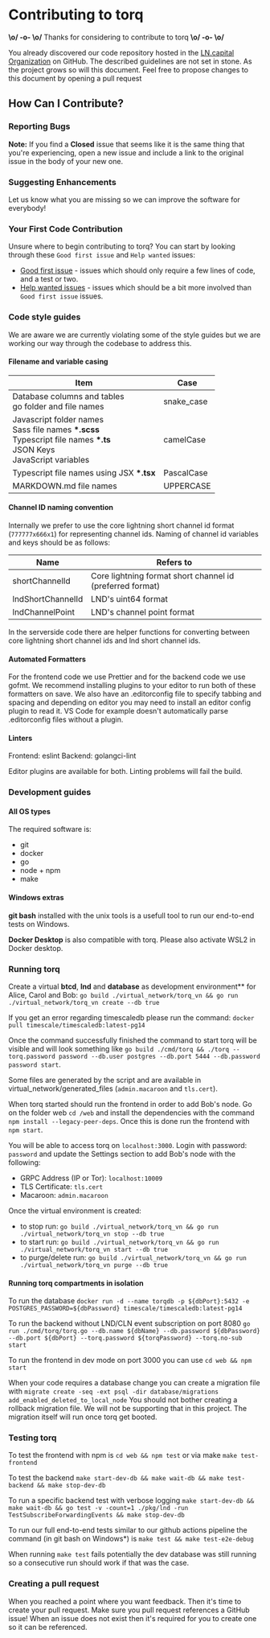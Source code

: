 # Contributing to torq

**\o/ -o- \o/** Thanks for considering to contribute to torq **\o/ -o- \o/**

You already discovered our code repository hosted in the [LN.capital Organization](https://github.com/lncapital) on GitHub. The described guidelines are not set in stone. As the project grows so will this document. Feel free to propose changes to this document by opening a pull request

## How Can I Contribute?

### Reporting Bugs

**Note:** If you find a **Closed** issue that seems like it is the same thing that you're experiencing, open a new issue and include a link to the original issue in the body of your new one.

### Suggesting Enhancements

Let us know what you are missing so we can improve the software for everybody!

### Your First Code Contribution

Unsure where to begin contributing to torq? You can start by looking through these `Good first issue` and `Help wanted` issues:

- [Good first issue][good first issue] - issues which should only require a few lines of code, and a test or two.
- [Help wanted issues][help wanted] - issues which should be a bit more involved than `Good first issue` issues.

[good first issue]: https://github.com/lncapital/torq/issues?q=is%3Aopen+is%3Aissue+label%3A%22good+first+issue%22
[help wanted]: https://github.com/lncapital/torq/issues?q=is%3Aopen+is%3Aissue+label%3A%22help+wanted%22

### Code style guides

We are aware we are currently violating some of the style guides but we are working our way through the codebase to address this.

#### Filename and variable casing

| Item                                                                                                                           | Case       |
| ------------------------------------------------------------------------------------------------------------------------------ | ---------- |
| Database columns and tables<br>go folder and file names                                                                        | snake_case |
| Javascript folder names<br>Sass file names **\*.scss**<br>Typescript file names **\*.ts**<br>JSON Keys<br>JavaScript variables | camelCase  |
| Typescript file names using JSX **\*.tsx**                                                                                     | PascalCase |
| MARKDOWN.md file names                                                                                                         | UPPERCASE  |

#### Channel ID naming convention

Internally we prefer to use the core lightning short channel id format (`777777x666x1`) for representing channel ids. Naming of channel id variables and keys should be as follows:

| Name              | Refers to                                                 |
| ----------------- | --------------------------------------------------------- |
| shortChannelId    | Core lightning format short channel id (preferred format) |
| lndShortChannelId | LND's uint64 format                                       |
| lndChannelPoint   | LND's channel point format                                |

In the serverside code there are helper functions for converting between core lightning short channel ids and lnd short channel ids.

#### Automated Formatters

For the frontend code we use Prettier and for the backend code we use gofmt. We recommend installing plugins to your editor to run both of these formatters on save. We also have an .editorconfig file to specify tabbing and spacing and depending on editor you may need to install an editor config plugin to read it. VS Code for example doesn't automatically parse .editorconfig files without a plugin.

#### Linters

Frontend: eslint
Backend: golangci-lint

Editor plugins are available for both. Linting problems will fail the build.

### Development guides

#### All OS types

The required software is:

- git
- docker
- go
- node + npm
- make

#### Windows extras

**git bash** installed with the unix tools is a usefull tool to run our end-to-end tests on Windows.

**Docker Desktop** is also compatible with torq. Please also activate WSL2 in Docker desktop.

### Running torq

Create a virtual **btcd**, **lnd** and **database** as development environment\*\* for Alice, Carol and Bob: `go build ./virtual_network/torq_vn && go run ./virtual_network/torq_vn create --db true`

If you get an error regarding timescaledb please run the command: `docker pull timescale/timescaledb:latest-pg14`

Once the command successfully finished the command to start torq will be visible and will look something like `go build ./cmd/torq && ./torq --torq.password password --db.user postgres --db.port 5444 --db.password password start`.

Some files are generated by the script and are available in virtual_network/generated_files (`admin.macaroon` and `tls.cert`).

When torq started should run the frontend in order to add Bob's node.
Go on the folder web `cd /web` and install the dependencies with the command `npm install --legacy-peer-deps`. Once this is done run the frontend with `npm start`.

You will be able to access torq on `localhost:3000`. Login with password: `password` and update the Settings section to add Bob's node with the following:

- GRPC Address (IP or Tor): `localhost:10009`
- TLS Certificate: `tls.cert`
- Macaroon: `admin.macaroon`

Once the virtual environment is created:

- to stop run: `go build ./virtual_network/torq_vn && go run ./virtual_network/torq_vn stop --db true`
- to start run: `go build ./virtual_network/torq_vn && go run ./virtual_network/torq_vn start --db true`
- to purge/delete run: `go build ./virtual_network/torq_vn && go run ./virtual_network/torq_vn purge --db true`

#### Running torq compartments in isolation

To run the database `docker run -d --name torqdb -p ${dbPort}:5432 -e POSTGRES_PASSWORD=${dbPassword} timescale/timescaledb:latest-pg14`

To run the backend without LND/CLN event subscription on port 8080 `go run ./cmd/torq/torq.go --db.name ${dbName} --db.password ${dbPassword} --db.port ${dbPort} --torq.password ${torqPassword} --torq.no-sub start`

To run the frontend in dev mode on port 3000 you can use `cd web && npm start`

When your code requires a database change you can create a migration file with `migrate create -seq -ext psql -dir database/migrations add_enabled_deleted_to_local_node`
You should not bother creating a rollback migration file. We will not be supporting that in this project. The migration itself will run once torq get booted.

### Testing torq

To test the frontend with npm is `cd web && npm test` or via make `make test-frontend`

To test the backend `make start-dev-db && make wait-db && make test-backend && make stop-dev-db`

To run a specific backend test with verbose logging `make start-dev-db && make wait-db && go test -v -count=1 ./pkg/lnd -run TestSubscribeForwardingEvents && make stop-dev-db`

To run our full end-to-end tests similar to our github actions pipeline the command (in git bash on Windows\*) is `make test && make test-e2e-debug`

When running `make test` fails potentially the dev database was still running so a consecutive run should work if that was the case.

### Creating a pull request

When you reached a point where you want feedback. Then it's time to create your pull request. Make sure you pull request references a GitHub issue! When an issue does not exist then it's required for you to create one so it can be referenced.
